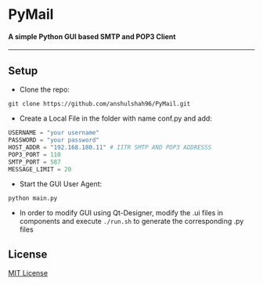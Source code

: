 # PyMail
#### A simple Python GUI based SMTP and POP3 Client
-----------------------------------------------------------

## Setup  
- Clone the repo:
```shell
git clone https://github.com/anshulshah96/PyMail.git
```
- Create a Local File in the folder with name conf.py and add:
```python
USERNAME = "your username"
PASSWORD = "your password"
HOST_ADDR = "192.168.180.11" # IITR SMTP AND POP3 ADDRESSS
POP3_PORT = 110
SMTP_PORT = 587
MESSAGE_LIMIT = 20
```
- Start the GUI User Agent:
```shell
python main.py
```

- In order to modify GUI using Qt-Designer, modify the .ui files in components and execute ```./run.sh``` to generate the corresponding .py files

## License
[MIT License](http://anshul.mit-license.org/)
